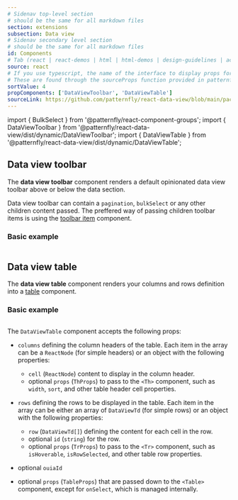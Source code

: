 ```yaml
---
# Sidenav top-level section
# should be the same for all markdown files
section: extensions
subsection: Data view
# Sidenav secondary level section
# should be the same for all markdown files
id: Components
# Tab (react | react-demos | html | html-demos | design-guidelines | accessibility)
source: react
# If you use typescript, the name of the interface to display props for
# These are found through the sourceProps function provided in patternfly-docs.source.js
sortValue: 4
propComponents: ['DataViewToolbar', 'DataViewTable']
sourceLink: https://github.com/patternfly/react-data-view/blob/main/packages/module/patternfly-docs/content/extensions/data-view/examples/Components/Components.md
---
```

import { BulkSelect } from '@patternfly/react-component-groups';
import { DataViewToolbar } from '@patternfly/react-data-view/dist/dynamic/DataViewToolbar';
import { DataViewTable } from '@patternfly/react-data-view/dist/dynamic/DataViewTable';

## Data view toolbar

The **data view toolbar** component renders a default opinionated data view toolbar above or below the data section. 

Data view toolbar can contain a `pagination`, `bulkSelect` or any other children content passed. The preffered way of passing children toolbar items is using the [toolbar item](/components/toolbar#toolbar-items) component.

### Basic example

```js file="./DataViewToolbarExample.tsx"

```

## Data view table

The **data view table** component renders your columns and rows definition into a [table](/components/table) component. 

### Basic example

```js file="./DataViewTableExample.tsx"

```

The `DataViewTable` component accepts the following props:

- `columns` defining the column headers of the table. Each item in the array can be a `ReactNode` (for simple headers) or an object with the following properties:
  - `cell` (`ReactNode`) content to display in the column header.
  - optional `props` (`ThProps`) to pass to the `<Th>` component, such as `width`, `sort`, and other table header cell properties.

- `rows` defining the rows to be displayed in the table. Each item in the array can be either an array of `DataViewTd` (for simple rows) or an object with the following properties:
  - `row` (`DataViewTd[]`) defining the content for each cell in the row.
  - optional `id` (`string`) for the row.
  - optional `props` (`TrProps`) to pass to the `<Tr>` component, such as `isHoverable`, `isRowSelected`, and other table row properties.

- optional `ouiaId`

- optional `props` (`TableProps`) that are passed down to the `<Table>` component, except for `onSelect`, which is managed internally.


